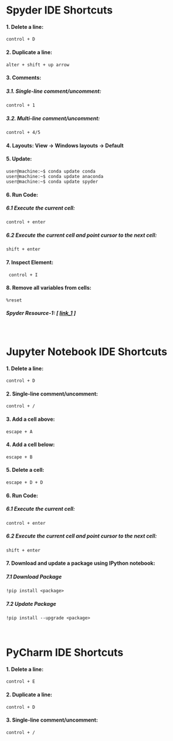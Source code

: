 # Spyder IDE Shortcuts
#### 1. Delete a line:
```console
control + D
```
#### 2. Duplicate a line:
```console
alter + shift + up arrow
```

#### 3. Comments:
##### 3.1. Single-line comment/uncomment:
```console
control + 1
```
##### 3.2. Multi-line comment/uncomment:
```console
control + 4/5
```

#### 4. Layouts: View -> Windows layouts -> Default
#### 5. Update:
```console
user@machine:~$ conda update conda
user@machine:~$ conda update anaconda
user@machine:~$ conda update spyder
```
#### 6. Run Code:
##### 6.1 Execute the current cell:
```console
control + enter
```
##### 6.2 Execute the current cell and point cursor to the next cell:
```console
shift + enter
```

#### 7. Inspect Element:
```console
 control + I
```
#### 8. Remove all variables from cells:

```console
%reset
```

##### Spyder Resource-1: [ [link_1](https://www.southampton.ac.uk/~fangohr/blog/spyder-the-scientific-python-development-environment.html) ]

&nbsp;

# Jupyter Notebook IDE Shortcuts

#### 1. Delete a line: 
```console
control + D
```

#### 2. Single-line comment/uncomment:
```console
control + /
```

#### 3. Add a cell above:
```console
escape + A
```

#### 4. Add a cell below:
```console
escape + B
```

#### 5. Delete a cell: 
```console
escape + D + D
```

#### 6. Run Code:
##### 6.1 Execute the current cell: 
```console
control + enter
```
##### 6.2 Execute the current cell and point cursor to the next cell:
```console
shift + enter
```
#### 7. Download and update a package using IPython notebook:

##### 7.1 Download Package
``` console
!pip install <package>
```
##### 7.2 Update Package
``` console
!pip install --upgrade <package>
```

&nbsp;

# PyCharm IDE Shortcuts

#### 1. Delete a line: 
```console
control + E
```
#### 2. Duplicate a line: 
```console
control + D
```
#### 3. Single-line comment/uncomment:
```console
control + /
```

